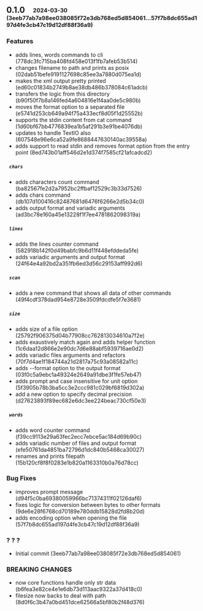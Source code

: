 ## **0.1.0**&emsp;<sub><sup>2024-03-30 (3eeb77ab7a98ee038085f72e3db768ed5d854061...57f7b8dc655ad197d4fe3cb47c19d12df88f36a9)</sup></sub>

### Features

- adds lines, words commands to cli (778dc3fc715ba408fd458e013f1fb7afeb53b514)
- changes filename to path and prints as posix (02dab51befe9191127698c85ee3a7880d075ea1d)
- makes the xml output pretty printed (ed60c01834b2749b8ae38db486b378084c61adcb)
- transfers the logic from this directory (b90f50f7b8a146fed4a604816e1f4aa0de5c980b)
- moves the format option to a separated file (e5741d253cb649a94f75a433ecf8d05f1d25552b)
- supports the stdin content from cat command (1d60bf67bb4776839ea1b5af291b3e91be4076db)
- updates to handle TextIO also (607548e96e6ca52a9fe8688447630140ac39558a)
- adds support to read stdin and removes format option from the entry point (8ed743b01aff546d2e1d374f7585cf21afcadcd2)

##### &ensp;`chars`

- adds characters count command (ba82567fe2d2a7952bc2ffbaf12529c3b33d7526)
- adds chars command (db107d100416c82487681d6476f6266e2d5b34c0)
- adds output format and variadic arguments (ad3bc78e160a45e13228f1f7ee4781862098319a)

##### &ensp;`lines`

- adds the lines counter command (582918b142f0d49babfc9b6d11f448efddeda5fe)
- adds variadic arguments and output format (24f64e4a92bd2a351fb6ed3d56c29153aff992d6)

##### &ensp;`scan`

- adds a new command that shows all data of other commands (49f4cdf378dad954e8728e3509fdcdfe5f7e3681)

##### &ensp;`size`

- adds size of a file option (25792f906375d04b77908cc762813034610a7f2e)
- adds exaustively match again and adds helper function (1c6daa12d866e2e90dc7d6e88abf5939716ae0d2)
- adds variadic files arguments and refactors (70f7d4ae1f184744a21d2817a75c93a08582a11c)
- adds \-\-format option to the output format (03f0c5a9ebc1a49324e2649a91dbe3f1fe57eb47)
- adds prompt and case insensitive for unit option (5f3905b78b3ba5cc3e2ccc981c029bf6819d302a)
- add a new option to specify decimal precision (d27623893f89ec682e6dc3ee224beac730cf50e3)

##### &ensp;`words`

- adds word counter command (f39cc9113e29a63fec2ecc7ebce5ac184d69b90c)
- adds variadic number of files and output format (efe50761da4851ba72796d1dc840b5468ca30027)
- renames and prints filepath (15b120cf8f8f0283e1b820a1163310b0a76d78cc)

### Bug Fixes

- improves prompt message (d94f5c0ba69380059966bc71374311f02126daf6)
- fixes logic for conversion between bytes to other formats (9de6e28f6768cd70189e780ddb15828d2fd8b20d)
- adds encoding option when opening the file (57f7b8dc655ad197d4fe3cb47c19d12df88f36a9)

### ? ? ?

- Initial commit (3eeb77ab7a98ee038085f72e3db768ed5d854061)


### BREAKING CHANGES
-  now core functions handle only str data (b6fea3e82ce4e1e6db73d113aac9322a37d418c0)
-  filesize now backs to deal with path (8d0f6c3b47a0bd451dce62566a5bf80b2f48d376)
<br>


